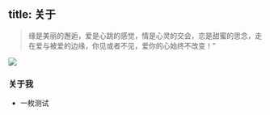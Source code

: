 title: 关于
---

 > 缘是美丽的邂逅，爱是心跳的感觉，情是心灵的交会，恋是甜蜜的思念，走在爱与被爱的边缘，你见或者不见，爱你的心始终不改变！”

![](http://7u2eve.com1.z0.glb.clouddn.com/710_300_20140516012053_ckRdt.jpg)

### 关于我
  - 一枚测试
